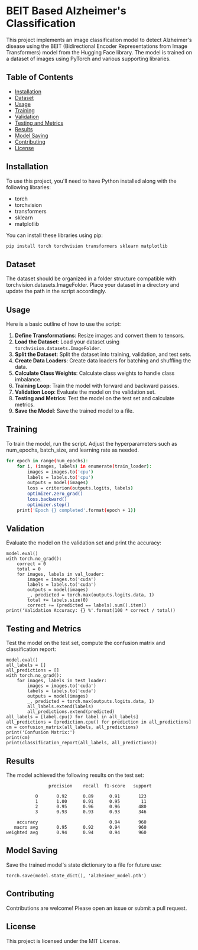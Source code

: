 # BEIT Based Alzheimer's Classification

This project implements an image classification model to detect Alzheimer's disease using the BEIT (Bidirectional Encoder Representations from Image Transformers) model from the Hugging Face library. The model is trained on a dataset of images using PyTorch and various supporting libraries.

## Table of Contents

- [Installation](#installation)
- [Dataset](#dataset)
- [Usage](#usage)
- [Training](#training)
- [Validation](#validation)
- [Testing and Metrics](#testing-and-metrics)
- [Results](#results)
- [Model Saving](#model-saving)
- [Contributing](#contributing)
- [License](#license)

## Installation

To use this project, you'll need to have Python installed along with the following libraries:

- torch
- torchvision
- transformers
- sklearn
- matplotlib

You can install these libraries using pip:

```sh
pip install torch torchvision transformers sklearn matplotlib
```

## Dataset
The dataset should be organized in a folder structure compatible with torchvision.datasets.ImageFolder. Place your dataset in a directory and update the path in the script accordingly.

## Usage
Here is a basic outline of how to use the script:

1. **Define Transformations**: Resize images and convert them to tensors.
2. **Load the Dataset**: Load your dataset using `torchvision.datasets.ImageFolder`.
3. **Split the Dataset**: Split the dataset into training, validation, and test sets.
4. **Create Data Loaders**: Create data loaders for batching and shuffling the data.
5. **Calculate Class Weights**: Calculate class weights to handle class imbalance.
6. **Training Loop**: Train the model with forward and backward passes.
7. **Validation Loop**: Evaluate the model on the validation set.
8. **Testing and Metrics**: Test the model on the test set and calculate metrics.
9. **Save the Model**: Save the trained model to a file.

## Training
To train the model, run the script. Adjust the hyperparameters such as num_epochs, batch_size, and learning rate as needed.
```sh
for epoch in range(num_epochs):
    for i, (images, labels) in enumerate(train_loader):
        images = images.to('cpu')
        labels = labels.to('cpu')
        outputs = model(images)
        loss = criterion(outputs.logits, labels)
        optimizer.zero_grad()
        loss.backward()
        optimizer.step()
    print('Epoch {} completed'.format(epoch + 1))
```
## Validation
Evaluate the model on the validation set and print the accuracy:
```
model.eval()
with torch.no_grad():
    correct = 0
    total = 0
    for images, labels in val_loader:
        images = images.to('cuda')
        labels = labels.to('cuda')
        outputs = model(images)
        _, predicted = torch.max(outputs.logits.data, 1)
        total += labels.size(0)
        correct += (predicted == labels).sum().item()
print('Validation Accuracy: {} %'.format(100 * correct / total))
```
## Testing and Metrics
Test the model on the test set, compute the confusion matrix and classification report:
```
model.eval()
all_labels = []
all_predictions = []
with torch.no_grad():
    for images, labels in test_loader:
        images = images.to('cuda')
        labels = labels.to('cuda')
        outputs = model(images)
        _, predicted = torch.max(outputs.logits.data, 1)
        all_labels.extend(labels)
        all_predictions.extend(predicted)
all_labels = [label.cpu() for label in all_labels]
all_predictions = [prediction.cpu() for prediction in all_predictions]
cm = confusion_matrix(all_labels, all_predictions)
print('Confusion Matrix:')
print(cm)
print(classification_report(all_labels, all_predictions))
```
## Results
The model achieved the following results on the test set:
```
                precision    recall  f1-score   support

           0       0.92      0.89      0.91       123
           1       1.00      0.91      0.95        11
           2       0.95      0.96      0.96       480
           3       0.93      0.93      0.93       346

    accuracy                           0.94       960
   macro avg       0.95      0.92      0.94       960
weighted avg       0.94      0.94      0.94       960

```


## Model Saving
Save the trained model's state dictionary to a file for future use:
```
torch.save(model.state_dict(), 'alzheimer_model.pth')
```
## Contributing
Contributions are welcome! Please open an issue or submit a pull request.

## License
This project is licensed under the MIT License.


